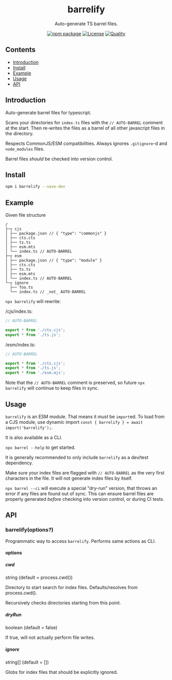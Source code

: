 <div style="text-align:center">

<h1>barrelify</h1>
<p>Auto-generate TS barrel files.</p>

[![npm package](https://badge.fury.io/js/barrelify.svg)](https://www.npmjs.com/package/barrelify)
[![License](https://img.shields.io/npm/l/barrelify.svg)](https://github.com/JacobLey/jacobley/blob/main/common/config/publish/LICENSE)
[![Quality](https://img.shields.io/npms-io/quality-score/barrelify.svg)](https://github.com/JacobLey/jacobley/blob/main/apps/barrelify)

</div>

## Contents
- [Introduction](#introduction)
- [Install](#install)
- [Example](#example)
- [Usage](#usage)
- [API](#api)

<a name="Introduction"></a>
## Introduction

Auto-generate barrel files for typescript.

Scans your directories for `index.ts` files with the `// AUTO-BARREL` comment at the start.
Then re-writes the files as a barrel of all other javascript files in the directory.

Respects CommonJS/ESM compatibilities. Always ignores `.gitignore`-d and `node_modules` files.

Barrel files _should_ be checked into version control.

<a name="Install"></a>
## Install

```sh
npm i barrelify --save-dev
```

<a name="Example"></a>
## Example

Given file structure
```
/
├─┬ cjs
│ ├── package.json // { "type": "commonjs" }
│ ├── cts.cts
│ ├── ts.ts
│ ├── esm.mts
│ └── index.ts // AUTO-BARREL
├─┬ esm
│ ├── package.json // { "type": "module" }
│ ├── cts.cts
│ ├── ts.ts
│ ├── esm.mts
│ └── index.ts // AUTO-BARREL
└─┬ ignore
  ├── foo.ts
  └── index.ts // _not_ AUTO-BARREL
```

`npx barrelify` will rewrite:

/cjs/index.ts:
```ts
// AUTO-BARREL

export * from './cts.cjs';
export * from './ts.js';
```

/esm/index.ts:
```ts
// AUTO-BARREL

export * from './cts.cjs';
export * from './ts.js';
export * from './esm.mjs';
```

Note that the `// AUTO-BARREL` comment is preserved, so future `npx barrelify` will continue to keep files in sync.

<a name="usage"></a>
## Usage

`barrelify` is an ESM module. That means it _must_ be `import`ed. To load from a CJS module, use dynamic import `const { barrelify } = await import('barrelify');`.

It is also available as a CLI.

`npx barrel --help` to get started.

It is generally recommended to only include `barrelify` as a dev/test dependency.

Make sure your index files are flagged with `// AUTO-BARREL` as the very first characters in the file. It will not generate index files by itself.

`npx barrel --ci` will execute a special "dry-run" version, that throws an error if any files are found out of sync. This can ensure barrel files are properly generated _before_ checking into version control, or during CI tests.

<a name="api"></a>
## API

### barrelify(options?)

Programmatic way to access `barrelify`. Performs same actions as CLI.

#### options

##### cwd
string (default = process.cwd())

Directory to start search for index files. Defaults/resolves from process.cwd().

Recursively checks directories starting from this point.

##### dryRun
boolean (default = false)

If true, will not actually perform file writes.

##### ignore
string[] (default = [])

Globs for index files that should be explicitly ignored.
